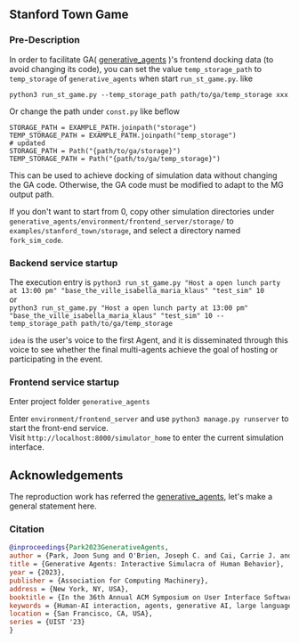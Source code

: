 ## Stanford Town Game

### Pre-Description
In order to facilitate GA( [generative_agents](https://github.com/joonspk-research/generative_agents) )'s frontend docking data (to avoid changing its code), you can set the value `temp_storage_path` to `temp_storage` of `generative_agents` when start `run_st_game.py`. like

`python3 run_st_game.py --temp_storage_path path/to/ga/temp_storage xxx`  

Or change the path under `const.py` like beflow  

```
STORAGE_PATH = EXAMPLE_PATH.joinpath("storage")
TEMP_STORAGE_PATH = EXAMPLE_PATH.joinpath("temp_storage")
# updated
STORAGE_PATH = Path("{path/to/ga/storage}")
TEMP_STORAGE_PATH = Path("{path/to/ga/temp_storage}")
```

This can be used to achieve docking of simulation data without changing the GA code. Otherwise, the GA code must be modified to adapt to the MG output path.  

If you don't want to start from 0, copy other simulation directories under `generative_agents/environment/frontend_server/storage/` to `examples/stanford_town/storage`, and select a directory named `fork_sim_code`.  

### Backend service startup
The execution entry is `python3 run_st_game.py "Host a open lunch party at 13:00 pm" "base_the_ville_isabella_maria_klaus" "test_sim" 10`  
or   
`python3 run_st_game.py "Host a open lunch party at 13:00 pm" "base_the_ville_isabella_maria_klaus" "test_sim" 10 --temp_storage_path path/to/ga/temp_storage`  

`idea` is the user's voice to the first Agent, and it is disseminated through this voice to see whether the final multi-agents achieve the goal of hosting or participating in the event.  

### Frontend service startup
Enter project folder `generative_agents`  

Enter `environment/frontend_server` and use `python3 manage.py runserver` to start the front-end service.  
Visit `http://localhost:8000/simulator_home` to enter the current simulation interface.  

## Acknowledgements
The reproduction work has referred the [generative_agents](https://github.com/joonspk-research/generative_agents), let's make a general statement here.  

### Citation
```bib
@inproceedings{Park2023GenerativeAgents,  
author = {Park, Joon Sung and O'Brien, Joseph C. and Cai, Carrie J. and Morris, Meredith Ringel and Liang, Percy and Bernstein, Michael S.},  
title = {Generative Agents: Interactive Simulacra of Human Behavior},  
year = {2023},  
publisher = {Association for Computing Machinery},  
address = {New York, NY, USA},  
booktitle = {In the 36th Annual ACM Symposium on User Interface Software and Technology (UIST '23)},  
keywords = {Human-AI interaction, agents, generative AI, large language models},  
location = {San Francisco, CA, USA},  
series = {UIST '23}
}
```